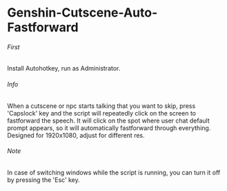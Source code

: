 # Genshin-Cutscene-Auto-Fastforward

###### First
Install Autohotkey, run as Administrator.
###### Info
When a cutscene or npc starts talking that you want to skip, press 'Capslock' key and the script will repeatedly click on the screen to fastforward the speech. It will click on the spot where user chat default prompt appears, so it will automatically fastforward through everything. Designed for 1920x1080, adjust for different res.
###### Note
In case of switching windows while the script is running, you can turn it off by pressing the 'Esc' key.
